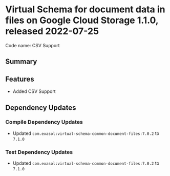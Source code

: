 # Virtual Schema for document data in files on Google Cloud Storage 1.1.0, released 2022-07-25

Code name: CSV Support

## Summary

## Features

* Added CSV Support

## Dependency Updates

### Compile Dependency Updates

* Updated `com.exasol:virtual-schema-common-document-files:7.0.2` to `7.1.0`

### Test Dependency Updates

* Updated `com.exasol:virtual-schema-common-document-files:7.0.2` to `7.1.0`
